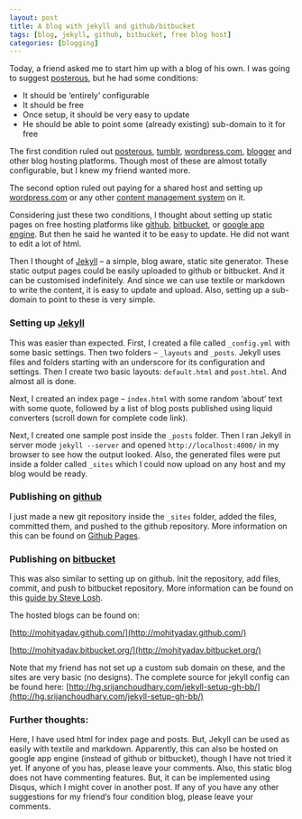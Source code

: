 ```yaml
---
layout: post
title: A blog with jekyll and github/bitbucket
tags: [blog, jekyll, github, bitbucket, free blog host]
categories: [blogging]
---
```


Today, a friend asked me to start him up with a blog of his own. I was going to suggest [posterous](http://posterous.com/), but he had some conditions:

* It should be ‘entirely’ configurable
* It should be free
* Once setup, it should be very easy to update
* He should be able to point some (already existing) sub-domain to it for free

The first condition ruled out [posterous](http://posterous.com/), [tumblr](http://www.tumblr.com/), [wordpress.com](http://wordpress.com/), [blogger](http://blogger.com/) and other blog hosting platforms. Though most of these are almost totally configurable, but I knew my friend wanted more.

The second option ruled out paying for a shared host and setting up [wordpress.com](http://wordpress.com/) or any other [content management system](http://en.wikipedia.org/wiki/Content_management_system) on it.

Considering just these two conditions, I thought about setting up static pages on free hosting platforms like [github](https://github.com/), [bitbucket](https://bitbucket.org/), or [google app engine](http://code.google.com/appengine/). But then he said he wanted it to be easy to update. He did not want to edit a lot of html.

Then I thought of [Jekyll](http://jekyllrb.com/) – a simple, blog aware, static site generator. These static output pages could be easily uploaded to github or bitbucket. And it can be customised indefinitely. And since we can use textile or markdown to write the content, it is easy to update and upload. Also, setting up a sub-domain to point to these is very simple.

### Setting up [Jekyll](http://jekyllrb.com/)

This was easier than expected. First, I created a file called `_config.yml` with some basic settings. Then two folders – `_layouts` and `_posts`. Jekyll uses files and folders starting with an underscore for its configuration and settings. Then I create two basic layouts: `default.html` and `post.html`. And almost all is done.

Next, I created an index page – `index.html` with some random ‘about’ text with some quote, followed by a list of blog posts published using liquid converters (scroll down for complete code link).

Next, I created one sample post inside the `_posts` folder. Then I ran Jekyll in server mode
`jekyll --server`
and opened `http://localhost:4000/` in my browser to see how the output looked. Also, the generated files were put inside a folder called `_sites` which I could now upload on any host and my blog would be ready.

### Publishing on [github](https://github.com/)

I just made a new git repository inside the `_sites` folder, added the files, committed them, and pushed to the github repository. More information on this can be found on [Github Pages](http://pages.github.com/).

### Publishing on [bitbucket](https://bitbucket.org/)

This was also similar to setting up on github. Init the repository, add files, commit, and push to bitbucket repository. More information can be found on this [guide by Steve Losh](http://hgtip.com/tips/beginner/2009-10-13-free-hosting-at-bitbucket/).

The hosted blogs can be found on:

[http://mohityadav.github.com/](http://mohityadav.github.com/)

[http://mohityadav.bitbucket.org/](http://mohityadav.bitbucket.org/)

Note that my friend has not set up a custom sub domain on these, and the sites are very basic (no designs).
The complete source for jekyll config can be found here:
[http://hg.srijanchoudhary.com/jekyll-setup-gh-bb/](http://hg.srijanchoudhary.com/jekyll-setup-gh-bb/)

### Further thoughts:

Here, I have used html for index page and posts. But, Jekyll can be used as easily with textile and markdown.
Apparently, this can also be hosted on google app engine (instead of github or bitbucket), though I have not tried it yet. If anyone of you has, please leave your comments.
Also, this static blog does not have commenting features. But, it can be implemented using Disqus, which I might cover in another post.
If any of you have any other suggestions for my friend’s four condition blog, please leave your comments. 
